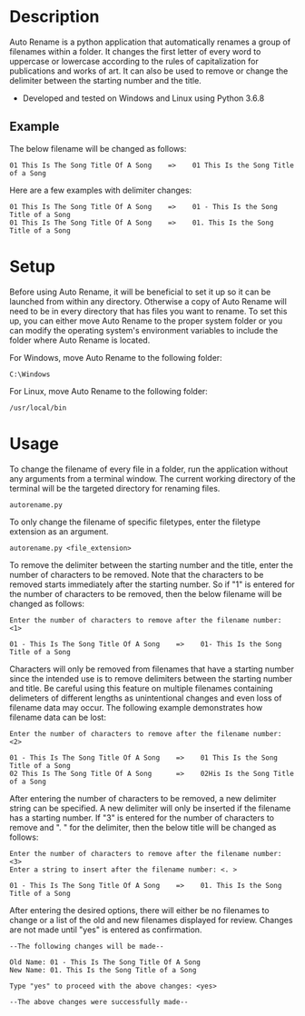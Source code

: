
# Description

Auto Rename is a python application that automatically renames a group of filenames within a folder. It changes the first letter of every word to uppercase or lowercase according to the rules of capitalization for publications and works of art. It can also be used to remove or change the delimiter between the starting number and the title.

- Developed and tested on Windows and Linux using Python 3.6.8

## Example

The below filename will be changed as follows:

    01 This Is The Song Title Of A Song    =>    01 This Is the Song Title of a Song

Here are a few examples with delimiter changes:

    01 This Is The Song Title Of A Song    =>    01 - This Is the Song Title of a Song
    01 This Is The Song Title Of A Song    =>    01. This Is the Song Title of a Song

# Setup

Before using Auto Rename, it will be beneficial to set it up so it can be launched from within any directory. Otherwise a copy of Auto Rename will need to be in every directory that has files you want to rename. To set this up, you can either move Auto Rename to the proper system folder or you can modify the operating system's environment variables to include the folder where Auto Rename is located.

For Windows, move Auto Rename to the following folder:

    C:\Windows

For Linux, move Auto Rename to the following folder:

    /usr/local/bin

# Usage

To change the filename of every file in a folder, run the application without any arguments from a terminal window. The current working directory of the terminal will be the targeted directory for renaming files. 

    autorename.py

To only change the filename of specific filetypes, enter the filetype extension as an argument.

    autorename.py <file_extension>

To remove the delimiter between the starting number and the title, enter the number of characters to be removed. Note that the characters to be removed starts immediately after the starting number. So if "1" is entered for the number of characters to be removed, then the below filename will be changed as follows:

    Enter the number of characters to remove after the filename number: <1> 

    01 - This Is The Song Title Of A Song    =>    01- This Is the Song Title of a Song

Characters will only be removed from filenames that have a starting number since the intended use is to remove delimiters between the starting number and title. Be careful using this feature on multiple filenames containing delimeters of different lengths as unintentional changes and even loss of filename data may occur. The following example demonstrates how filename data can be lost:

    Enter the number of characters to remove after the filename number: <2>

    01 - This Is The Song Title Of A Song    =>    01 This Is the Song Title of a Song
    02 This Is The Song Title Of A Song      =>    02His Is the Song Title of a Song

After entering the number of characters to be removed, a new delimiter string can be specified. A new delimiter will only be inserted if the filename has a starting number. If "3" is entered for the number of characters to remove and ". " for the delimiter, then the below title will be changed as follows:

    Enter the number of characters to remove after the filename number: <3>
    Enter a string to insert after the filename number: <. >

    01 - This Is The Song Title Of A Song    =>    01. This Is the Song Title of a Song

After entering the desired options, there will either be no filenames to change or a list of the old and new filenames displayed for review. Changes are not made until "yes" is entered as confirmation.

    --The following changes will be made--

    Old Name: 01 - This Is The Song Title Of A Song
    New Name: 01. This Is the Song Title of a Song

    Type "yes" to proceed with the above changes: <yes>

    --The above changes were successfully made--

